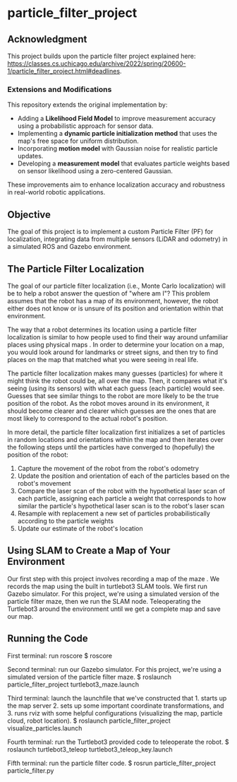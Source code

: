 # particle_filter_project

## Acknowledgment
This project builds upon the particle filter project explained here: https://classes.cs.uchicago.edu/archive/2022/spring/20600-1/particle_filter_project.html#deadlines.

### Extensions and Modifications
This repository extends the original implementation by:
- Adding a **Likelihood Field Model** to improve measurement accuracy using a probabilistic approach for sensor data.
- Implementing a **dynamic particle initialization method** that uses the map's free space for uniform distribution.
- Incorporating **motion model** with Gaussian noise for realistic particle updates.
- Developing a **measurement model** that evaluates particle weights based on sensor likelihood using a zero-centered Gaussian.

These improvements aim to enhance localization accuracy and robustness in real-world robotic applications.



## Objective

The goal of this project is to implement a custom Particle Filter (PF) for localization, integrating
data from multiple sensors (LiDAR and odometry) in a simulated ROS and Gazebo
environment. 

## The Particle Filter Localization

The goal of our particle filter localization (i.e., Monte Carlo localization) will be to help a robot answer the question of "where am I"? This problem assumes that the robot has a map of its environment, however, the robot either does not know or is unsure of its position and orientation within that environment.

The way that a robot determines its location using a particle filter localization is similar to how people used to find their way around unfamiliar places using physical maps . In order to determine your location on a map, you would look around for landmarks or street signs, and then try to find places on the map that matched what you were seeing in real life.

The particle filter localization makes many guesses (particles) for where it might think the robot could be, all over the map. Then, it compares what it's seeing (using its sensors) with what each guess (each particle) would see. Guesses that see similar things to the robot are more likely to be the true position of the robot. As the robot moves around in its environment, it should become clearer and clearer which guesses are the ones that are most likely to correspond to the actual robot's position.

In more detail, the particle filter localization first initializes a set of particles in random locations and orientations within the map and then iterates over the following steps until the particles have converged to (hopefully) the position of the robot:

1. Capture the movement of the robot from the robot's odometry
2. Update the position and orientation of each of the particles based on the robot's movement
3. Compare the laser scan of the robot with the hypothetical laser scan of each particle, assigning each particle a weight that corresponds to how similar the particle's hypothetical laser scan is to the robot's laser scan
4. Resample with replacement a new set of particles probabilistically according to the particle weights
5. Update our estimate of the robot's location

## Using SLAM to Create a Map of Your Environment
Our first step with this project involves recording a map of the maze . We records the map using the built in turtlebot3 SLAM tools. We first run  Gazebo simulator. For this project, we're using a simulated version of the particle filter maze, then we run the SLAM node. Teleoperating the Turtlebot3 around the environment until we get a complete map and  save our map.

## Running the Code
First terminal: run roscore
$ roscore

Second terminal: run our Gazebo simulator. For this project, we're using a simulated version of the particle filter maze.
 $ roslaunch particle_filter_project turtlebot3_maze.launch

Third terminal: launch the launchfile that we've constructed that 1. starts up the map server 2. sets up some important coordinate transformations, and 3. runs rviz with some helpful configurations (visualizing the map, particle cloud, robot location).
 $ roslaunch particle_filter_project visualize_particles.launch

Fourth terminal: run the Turtlebot3 provided code to teleoperate the robot.
 $ roslaunch turtlebot3_teleop turtlebot3_teleop_key.launch

Fifth terminal: run the particle filter code.
 $ rosrun particle_filter_project particle_filter.py






